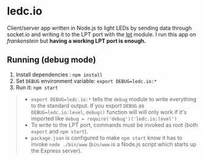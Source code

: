 # ledc.io
Client/server app written in Node.js to light LEDs by sending data through socket.io and writing it to the LPT port with the [lpt](https://www.npmjs.com/package/lpt) module. I run this app on *frankenstein* but **having a working LPT port is enough.** 

## Running (debug mode)

1. Install dependencies : ``npm install``
2. Set ``DEBUG`` environment variable: ``export DEBUG=ledc.io:*``
3. Run it: ``npm start``

> - ``export DEBUG=ledc.io:*`` tells the ``debug`` module to write everything to the standard output. If you export ``DEBUG`` as ``DEBUG=ledc.io:level``, ``debug()`` function will will only work if it's imported like ``debug = require('debug')('ledc.io:level')`` 
> - To write to the LPT port, commands must be invoked as root (both ``export`` and ``npm start``).
> -  ``package.json`` is configured to make ``npm start`` know it has to invoke ``node ./bin/www`` (``bin/www`` is a Node.js script which starts up the Express server).